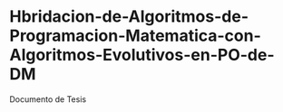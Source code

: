 # Hbridacion-de-Algoritmos-de-Programacion-Matematica-con-Algoritmos-Evolutivos-en-PO-de-DM
Documento de Tesis

